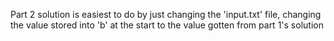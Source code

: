 Part 2 solution is easiest to do by just changing the 
'input.txt' file, changing the value stored into 'b' 
at the start to the value gotten from part 1's solution